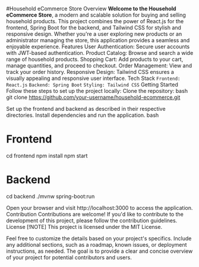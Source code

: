 #Household eCommerce Store
Overview
**Welcome to the Household eCommerce Store**, a modern and scalable solution for buying and selling household products. This project combines the power of React.js for the frontend, Spring Boot for the backend, and Tailwind CSS for stylish and responsive design. Whether you're a user exploring new products or an administrator managing the store, this application provides a seamless and enjoyable experience.
Features
User Authentication: Secure user accounts with JWT-based authentication.
Product Catalog: Browse and search a wide range of household products.
Shopping Cart: Add products to your cart, manage quantities, and proceed to checkout.
Order Management: View and track your order history.
Responsive Design: Tailwind CSS ensures a visually appealing and responsive user interface.
Tech Stack
`Frontend: React.js`
`Backend: Spring Boot`
`Styling: Tailwind CSS`
Getting Started
Follow these steps to set up the project locally:
Clone the repository:
bash
git clone https://github.com/your-username/household-ecommerce.git

Set up the frontend and backend as described in their respective directories.
Install dependencies and run the application.
bash
# Frontend
cd frontend
npm install
npm start

# Backend
cd backend
./mvnw spring-boot:run

Open your browser and visit http://localhost:3000 to access the application.
Contribution
Contributions are welcome! If you'd like to contribute to the development of this project, please follow the contribution guidelines.
License
[!NOTE]
This project is licensed under the MIT License.

Feel free to customize the details based on your project's specifics. Include any additional sections, such as a roadmap, known issues, or deployment instructions, as needed. The goal is to provide a clear and concise overview of your project for potential contributors and users.
